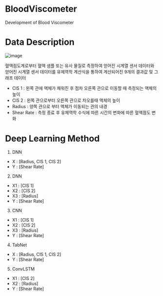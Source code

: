 # BloodViscometer
Development of Blood Viscometer

# Data Description

![image]([https://github.com/KR-ESWord/BloodViscometer/assets/59715960/78f26248-17e5-4b8e-920d-00ecb635876e](https://mblogthumb-phinf.pstatic.net/MjAyMDAzMDhfMjE0/MDAxNTgzNjMxNzYyMjU1.4vlsy3lcRkr1cmPFv1gl8u-d02F7PumEjRb3LUJgBLsg.xOZXdtm6NQ806LLUYQ3PPXmA-UXBFh6IGdEdfBqwy5Mg.JPEG.hyouncho2/hemovister2.jpg?type=w800))

혈액점도계로부터 혈액 샘플 또는 유사 물질로 측정하여 얻어진 시계열 센서 데이터와
얻어진 시계열 센서 데이터를 유체역학 계산식을 통하여 계산되어진 9개의 결과값 및 그래프 데이터

- CIS 1 : 왼쪽 관에 액체가 채워진 후 점차 오른쪽 관으로 이동할 때 측정되는 액체의 높이
- CIS 2 : 왼쪽 관으로부터 오른쪽 관으로 차오를때 액체의 높이
- Radius : 양쪽 관으로 부터 액체가 이동되는 관의 내경
- Shear Rate : 측정 종료 후 유체역학 수식에 따른 시간의 변화에 따른 혈액점도 변화

# Deep Learning Method
1. DNN

  - X : [Radius, CIS 1, CIS 2]
  - Y : [Shear Rate]
2. DNN

  - X1 : [CIS 1]
  - X2 : [CIS 2]
  - X3 : [Radius]
  - Y : [Shear Rate]
3. CNN

  - X1 : [CIS 1]
  - X2 : [CIS 2]
  - X3 : [Radius]
  - Y : [Shear Rate]
4. TabNet

  - X : [Radius, CIS 1, CIS 2]
  - Y : [Shear Rate]
5. ConvLSTM

  - X1 : [CIS 2]
  - X2 : [Radius]
  - Y : [Shear Rate]
